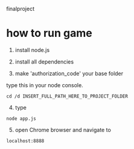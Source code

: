 finalproject

# how to run game

1. install node.js

2. install all dependencies

3. make 'authorization_code' your base folder

 type this in your node console.
```
cd /d INSERT_FULL_PATH_HERE_TO_PROJECT_FOLDER
```
4. type
```
node app.js
```

5. open Chrome browser and navigate to
```
localhost:8888
```
